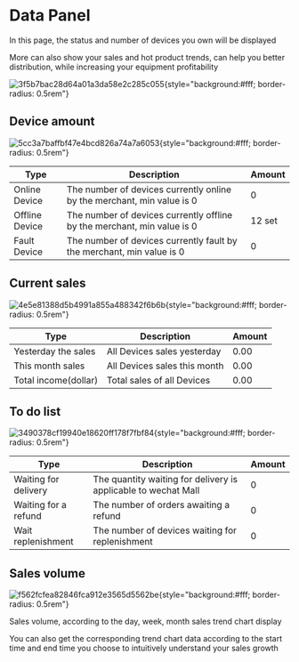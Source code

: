 # Data Panel

In this page, the status and number of devices you own will be displayed

More can also show your sales and hot product trends, can help you better distribution, while increasing your equipment profitability

![3f5b7bac28d64a01a3da58e2c285c055](/images/3f5b7bac28d64a01a3da58e2c285c055.jpg){style="background:#fff; border-radius: 0.5rem"}

## Device amount

![5cc3a7baffbf47e4bcd826a74a7a6053](/images/5cc3a7baffbf47e4bcd826a74a7a6053.jpg){style="background:#fff; border-radius: 0.5rem"}

| Type           | Description                                                             | Amount |
|----------------|-------------------------------------------------------------------------|--------|
| Online Device  | The number of devices currently online by the merchant, min value is 0  | 0      |
| Offline Device | The number of devices currently offline by the merchant, min value is 0 | 12 set |
| Fault Device   | The number of devices currently fault by the merchant, min value is 0   | 0      |

## Current sales

![4e5e81388d5b4991a855a488342f6b6b](/images/4e5e81388d5b4991a855a488342f6b6b.jpg){style="background:#fff; border-radius: 0.5rem"}

| Type                 | Description                  | Amount |
|----------------------|------------------------------|--------|
| Yesterday the sales  | All Devices sales yesterday  | 0.00   |
| This month sales     | All Devices sales this month | 0.00   |
| Total income(dollar) | Total sales of all Devices   | 0.00   |

## To do list

![3490378cf19940e18620ff178f7fbf84](/images/3490378cf19940e18620ff178f7fbf84.jpg){style="background:#fff; border-radius: 0.5rem"}

| Type                 | Description                                                    | Amount |
|----------------------|----------------------------------------------------------------|--------|
| Waiting for delivery | The quantity waiting for delivery is applicable to wechat Mall | 0      |
| Waiting for a refund | The number of orders awaiting a refund                         | 0      |
| Wait replenishment   | The number of devices waiting for replenishment                | 0      |

## Sales volume

![f562fcfea82846fca912e3565d5562be](/images/f562fcfea82846fca912e3565d5562be.jpg){style="background:#fff; border-radius: 0.5rem"}

Sales volume, according to the day, week, month sales trend chart display

You can also get the corresponding trend chart data according to the start time and end time you
choose to intuitively understand your sales growth
